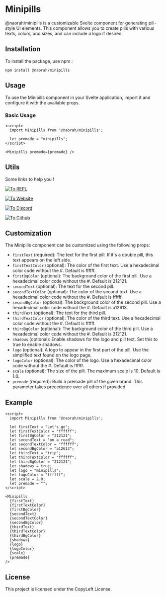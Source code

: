 # Minipills

@naorah/minipills is a customizable Svelte component for generating pill-style UI elements. This component allows you to create pills with various texts, colors, and sizes, and can include a logo if desired.

## Installation

To install the package, use npm :

```
npm install @naorah/minipills
```

## Usage

To use the Minipills component in your Svelte application, import it and configure it with the available props.

### Basic Usage

```svelte
<script>
  import Minipills from '@naorah/minipills';

  let premade = "minipills";
</script>

<Minipills premade={premade} />
```

## Utils

Some links to help you !

[![To REPL](https://minipills.pelsy.net/pill?1t=Test_on_svelte_REPL&l=svelte&1bc=FF3E00)](https://svelte.dev/repl/db37d20295c44c09971e2b63a68c9895?version=4.2.18)

[![To Website](https://minipills.pelsy.net/pill?1t=Minipills_basement&l=minipills&1bc=A12613)](https://minipills.pelsy.net)

[![To Discord](https://minipills.pelsy.net/pill?1t=Minipills_Discord&l=discord&1bc=5865F2)](https://discord.gg/dSnjfBAaQp)

[![To Github](https://minipills.pelsy.net/pill?1t=To_Github&l=github)](https://github.com/Naorah/npm-svelte-minipills)

## Customization

The Minipills component can be customized using the following props:

- `firstText` (required): The text for the first pill. If it's a double pill, this text appears on the left side.
- `firstTextColor` (optional): The color of the first text. Use a hexadecimal color code without the #. Default is ffffff.
- `firstBgColor` (optional): The background color of the first pill. Use a hexadecimal color code without the #. Default is 212121.
- `secondText` (optional): The text for the second pill.
- `secondTextColor` (optional): The color of the second text. Use a hexadecimal color code without the #. Default is ffffff.
- `secondBgColor` (optional): The background color of the second pill. Use a hexadecimal color code without the #. Default is a12613.
- `thirdText` (optional): The text for the third pill.
- `thirdTextColor` (optional): The color of the third text. Use a hexadecimal color code without the #. Default is ffffff.
- `thirdBgColor` (optional): The background color of the third pill. Use a hexadecimal color code without the #. Default is 212121.
- `shadows` (optional): Enable shadows for the logo and pill text. Set this to true to enable shadows.
- `logo` (optional): A logo to appear in the first part of the pill. Use the simplified text found on the logo page.
- `logoColor` (optional): The color of the logo. Use a hexadecimal color code without the #. Default is ffffff.
- `scale` (optional): The size of the pill. The maximum scale is 10. Default is 1.0.
- `premade` (required): Build a premade pill of the given brand. This parameter takes precedence over all others if provided.

## Example

```svelte
<script>
  import Minipills from '@naorah/minipills';

  let firstText = "Let's go";
  let firstTextColor = "ffffff";
  let firstBgColor = "212121";
  let secondText = "on a road";
  let secondTextColor = "ffffff";
  let secondBgColor = "a12613";
  let thirdText = "trip";
  let thirdTextColor = "ffffff";
  let thirdBgColor = "212121";
  let shadows = true;
  let logo = "minipills";
  let logoColor = "ffffff";
  let scale = 2.0;
  let premade = "";
</script>

<Minipills
  {firstText}
  {firstTextColor}
  {firstBgColor}
  {secondText}
  {secondTextColor}
  {secondBgColor}
  {thirdText}
  {thirdTextColor}
  {thirdBgColor}
  {shadows}
  {logo}
  {logoColor}
  {scale}
  {premade}
/>
```

## License

This project is licensed under the CopyLeft License.